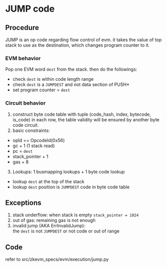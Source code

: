 # JUMP code

## Procedure

JUMP is an op code regarding flow control of evm. it takes the value of top stack
to use as the destination, which changes program counter to it.

### EVM behavior

Pop one EVM word `dest` from the stack. then do the followings:

- check `dest` is within code length range
- check `dest` is a `JUMPDEST` and not data section of PUSH\*
- set program counter = `dest`

### Circuit behavior

1. construct byte code table with tuple (code_hash, index, bytecode, is_code) in each row, the table validity will be ensured by another byte code circuit.
2. basic constraints:

- opId == OpcodeId(0x56)
- gc + 1 (1 stack read)
- pc = `dest`
- stack_pointer + 1
- gas + 8

3. Lookups:  1 busmapping lookups + 1 byte code lookup

- lookup `dest` at the top of the stack
- lookup `dest` position is `JUMPDEST` code in byte code table

## Exceptions

1. stack underflow:   when stack is empty `stack_pointer = 1024`
2. out of gas: remaining gas is not enough
3. invalid jump (AKA ErrInvalidJump):\
   the `dest` is not `JUMPDEST` or not code or out of range

## Code

refer to src/zkevm_specs/evm/execution/jump.py
